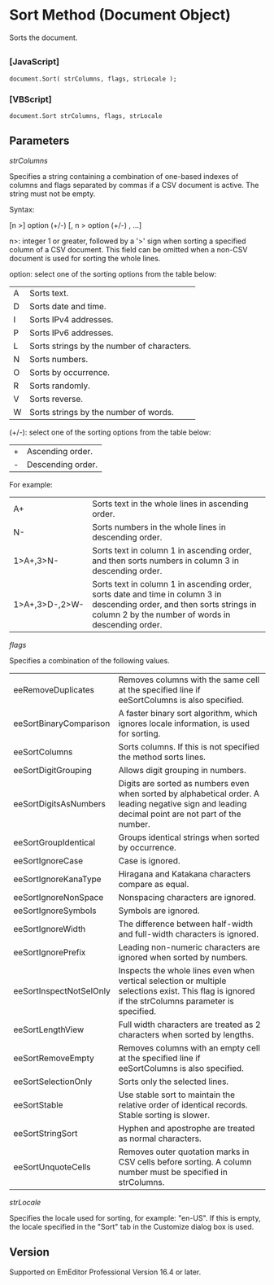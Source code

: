 # Sort Method (Document Object)

Sorts the document.

## 

### \[JavaScript\]

```
document.Sort( strColumns, flags, strLocale );
```

### \[VBScript\]

```
document.Sort strColumns, flags, strLocale
```

## Parameters

_strColumns_

Specifies a string containing a combination of one-based indexes of columns and flags separated by commas if a CSV document is active. The string must not be empty.

Syntax:

\[n >\] option (+/-) \[, n > option (+/-) , ...\]

n>: integer 1 or greater, followed by a '>' sign when sorting a specified column of a CSV document. This field can be omitted when a non-CSV document is used for sorting the whole lines.

option: select one of the sorting options from the table below:

|     |     |
| --- | --- |
| A | Sorts text. |
| D | Sorts date and time. |
| I | Sorts IPv4 addresses. |
| P | Sorts IPv6 addresses. |
| L | Sorts strings by the number of characters. |
| N | Sorts numbers. |
| O | Sorts by occurrence. |
| R | Sorts randomly. |
| V | Sorts reverse. |
| W | Sorts strings by the number of words. |

(+/-): select one of the sorting options from the table below:

|     |     |
| --- | --- |
| + | Ascending order. |
| - | Descending order. |

For example:

|     |     |
| --- | --- |
| A+ | Sorts text in the whole lines in ascending order. |
| N- | Sorts numbers in the whole lines in descending order. |
| 1>A+,3>N- | Sorts text in column 1 in ascending order, and then sorts numbers in column 3 in descending order. |
| 1>A+,3>D-,2>W- | Sorts text in column 1 in ascending order, sorts date and time in column 3 in descending order, and then sorts strings in column 2 by the number of words in descending order. |

_flags_

Specifies a combination of the following values.

|     |     |
| --- | --- |
| eeRemoveDuplicates | Removes columns with the same cell at the specified line if eeSortColumns is also specified. |
| eeSortBinaryComparison | A faster binary sort algorithm, which ignores locale information, is used for sorting. |
| eeSortColumns | Sorts columns. If this is not specified the method sorts lines. |
| eeSortDigitGrouping | Allows digit grouping in numbers. |
| eeSortDigitsAsNumbers | Digits are sorted as numbers even when sorted by alphabetical order. A leading negative sign and leading decimal point are not part of the number. |
| eeSortGroupIdentical | Groups identical strings when sorted by occurrence. |
| eeSortIgnoreCase | Case is ignored. |
| eeSortIgnoreKanaType | Hiragana and Katakana characters compare as equal. |
| eeSortIgnoreNonSpace | Nonspacing characters are ignored. |
| eeSortIgnoreSymbols | Symbols are ignored. |
| eeSortIgnoreWidth | The difference between half-width and full-width characters is ignored. |
| eeSortIgnorePrefix | Leading non-numeric characters are ignored when sorted by numbers. |
| eeSortInspectNotSelOnly | Inspects the whole lines even when vertical selection or multiple selections exist. This flag is ignored if the strColumns parameter is specified. |
| eeSortLengthView | Full width characters are treated as 2 characters when sorted by lengths. |
| eeSortRemoveEmpty | Removes columns with an empty cell at the specified line if eeSortColumns is also specified. |
| eeSortSelectionOnly | Sorts only the selected lines. |
| eeSortStable | Use stable sort to maintain the relative order of identical records. Stable sorting is slower. |
| eeSortStringSort | Hyphen and apostrophe are treated as normal characters. |
| eeSortUnquoteCells | Removes outer quotation marks in CSV cells before sorting. A column number must be specified in strColumns. |

_strLocale_

Specifies the locale used for sorting, for example: "en-US". If this is empty, the locale specified in the "Sort" tab in the Customize dialog box is used.

## Version

Supported on EmEditor Professional Version 16.4 or later.
